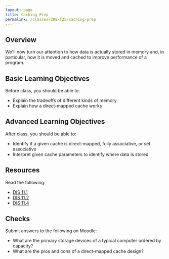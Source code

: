 ```yaml
---
layout: page
title: Caching Prep
permalink: /classes/208-f25/caching-prep
---
```


## Overview
We'll now turn our attention to how data is actually stored in memory and, in particular, how it is moved and cached to improve performance of a program.

## Basic Learning Objectives
Before class, you should be able to:
* Explain the tradeoffs of different kinds of memory
* Explain how a direct-mapped cache works

## Advanced Learning Objectives
After class, you should be able to:
* Identify if a given cache is direct-mapped, fully associative, or set associative
* Interpret given cache parameters to identify where data is stored

## Resources
Read the following:
* [DIS 11.1](https://diveintosystems.org/book/C11-MemHierarchy/mem_hierarchy.html)
* [DIS 11.2](https://diveintosystems.org/book/C11-MemHierarchy/devices.html)
* [DIS 11.4](https://diveintosystems.org/book/C11-MemHierarchy/caching.html)

## Checks
Submit answers to the following on Moodle:
* What are the primary storage devices of a typical computer ordered by capacity?
* What are the pros and cons of a direct-mapped cache design?